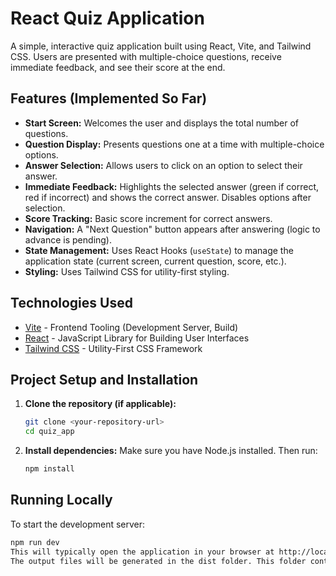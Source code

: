 # React Quiz Application

A simple, interactive quiz application built using React, Vite, and Tailwind CSS. Users are presented with multiple-choice questions, receive immediate feedback, and see their score at the end.

## Features (Implemented So Far)

* **Start Screen:** Welcomes the user and displays the total number of questions.
* **Question Display:** Presents questions one at a time with multiple-choice options.
* **Answer Selection:** Allows users to click on an option to select their answer.
* **Immediate Feedback:** Highlights the selected answer (green if correct, red if incorrect) and shows the correct answer. Disables options after selection.
* **Score Tracking:** Basic score increment for correct answers.
* **Navigation:** A "Next Question" button appears after answering (logic to advance is pending).
* **State Management:** Uses React Hooks (`useState`) to manage the application state (current screen, current question, score, etc.).
* **Styling:** Uses Tailwind CSS for utility-first styling.

## Technologies Used

* [Vite](https://vitejs.dev/) - Frontend Tooling (Development Server, Build)
* [React](https://react.dev/) - JavaScript Library for Building User Interfaces
* [Tailwind CSS](https://tailwindcss.com/) - Utility-First CSS Framework

## Project Setup and Installation

1.  **Clone the repository (if applicable):**
    ```bash
    git clone <your-repository-url>
    cd quiz_app
    ```
2.  **Install dependencies:** Make sure you have Node.js installed. Then run:
    ```bash
    npm install
    ```

## Running Locally

To start the development server:

```bash
npm run dev
This will typically open the application in your browser at http://localhost:5173 (the port may vary). The server supports Hot Module Replacement (HMR) for a fast development experience.Building for ProductionTo create an optimized production build:npm run build
The output files will be generated in the dist folder. This folder contains the static assets ready for deployment.DeploymentThis application can be easily deployed to static hosting platforms like:NetlifyVercelGitHub PagesFor Netlify/Vercel, connect your Git repository and configure the build settings:Build command: npm run buildPublish directory: distReact + Vite (Template Information)This template provides a minimal setup to get React working in Vite with HMR and some ESLint rules.Currently, two official plugins are available:@vitejs/plugin-react uses Babel for Fast Refresh@vitejs/plugin-react-swc uses SWC for Fast RefreshExpanding the ESLint configurationIf you are developing a production application, we recommend using TypeScript with type-aware lint rules enabled. Check out the [TS template](
